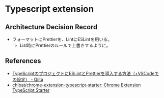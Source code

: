 # Typescript extension

## Architecture Decision Record

- フォーマットにPrettierを、LintにESLintを用いる。
  - List時にPrettierのルールで上書きするように。


## References

- [TypeScriptのプロジェクトにESLintとPrettierを導入する方法（\+VSCodeでの設定） \- Qiita](https://qiita.com/yuma-ito-bd/items/cca7490fd7e300bbf169)
- [chibat/chrome\-extension\-typescript\-starter: Chrome Extension TypeScript Starter](https://github.com/chibat/chrome-extension-typescript-starter)
